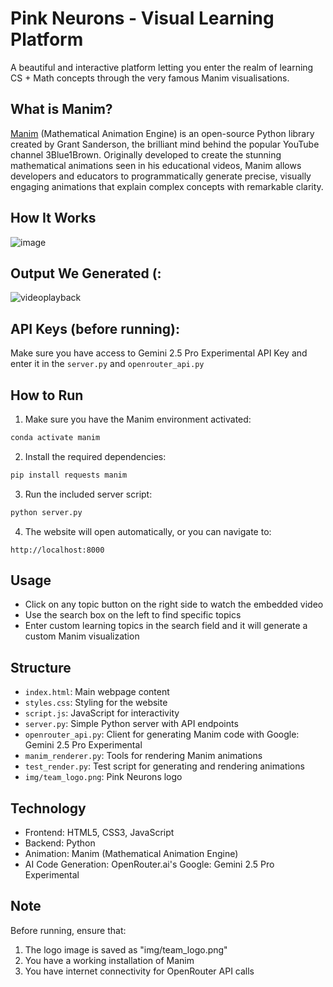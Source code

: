 # Pink Neurons - Visual Learning Platform

A beautiful and interactive platform letting you enter the realm of learning CS + Math concepts through the very famous Manim visualisations.

## What is Manim?
[Manim](https://www.manim.community/) (Mathematical Animation Engine) is an open-source Python library created by Grant Sanderson, the brilliant mind behind the popular YouTube channel 3Blue1Brown. Originally developed to create the stunning mathematical animations seen in his educational videos, Manim allows developers and educators to programmatically generate precise, visually engaging animations that explain complex concepts with remarkable clarity. 

## How It Works
![image](https://github.com/user-attachments/assets/4191d0b9-d7c3-4a7b-8ce7-325449f1f9b4)

## Output We Generated (: 

![videoplayback](https://github.com/user-attachments/assets/4a909c03-d6d7-4853-95ac-0b11adad76f0)

## API Keys (before running): 

Make sure you have access to Gemini 2.5 Pro Experimental API Key and enter it in the `server.py` and `openrouter_api.py`

## How to Run

1. Make sure you have the Manim environment activated:

```bash
conda activate manim
```

2. Install the required dependencies:

```bash
pip install requests manim
```

3. Run the included server script:

```bash
python server.py
```

4. The website will open automatically, or you can navigate to:
```
http://localhost:8000
```

## Usage

- Click on any topic button on the right side to watch the embedded video
- Use the search box on the left to find specific topics
- Enter custom learning topics in the search field and it will generate a custom Manim visualization

## Structure

- `index.html`: Main webpage content
- `styles.css`: Styling for the website
- `script.js`: JavaScript for interactivity
- `server.py`: Simple Python server with API endpoints
- `openrouter_api.py`: Client for generating Manim code with Google: Gemini 2.5 Pro Experimental
- `manim_renderer.py`: Tools for rendering Manim animations
- `test_render.py`: Test script for generating and rendering animations
- `img/team_logo.png`: Pink Neurons logo

## Technology

- Frontend: HTML5, CSS3, JavaScript
- Backend: Python
- Animation: Manim (Mathematical Animation Engine)
- AI Code Generation: OpenRouter.ai's Google: Gemini 2.5 Pro Experimental

## Note

Before running, ensure that:
1. The logo image is saved as "img/team_logo.png"
2. You have a working installation of Manim
3. You have internet connectivity for OpenRouter API calls 
